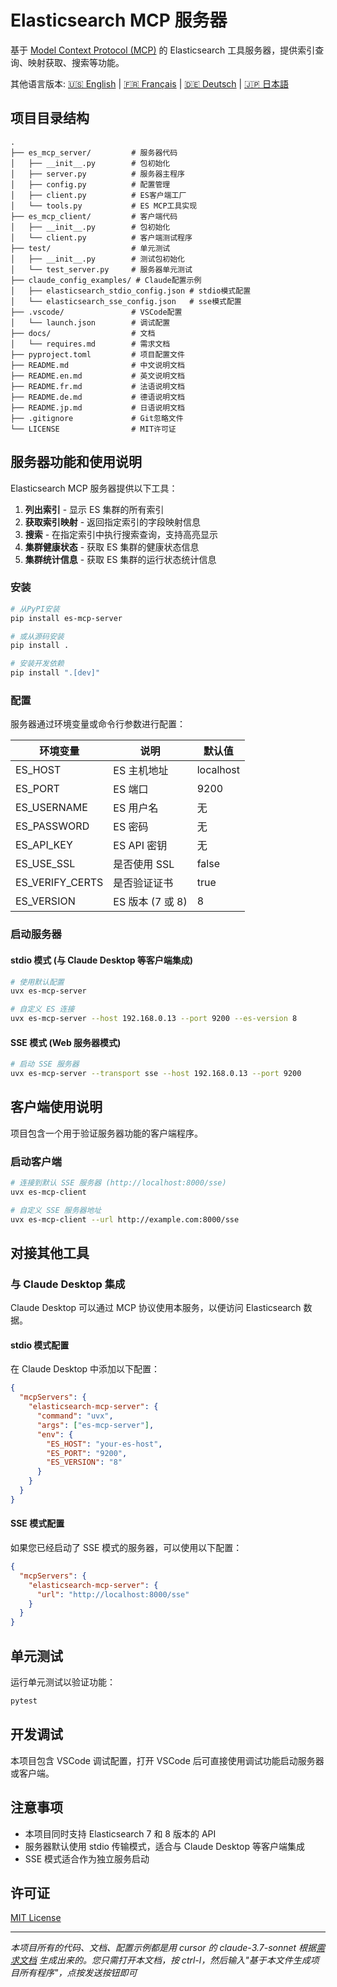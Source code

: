 # Elasticsearch MCP 服务器

基于 [Model Context Protocol (MCP)](https://github.com/modelcontextprotocol/python-sdk) 的 Elasticsearch 工具服务器，提供索引查询、映射获取、搜索等功能。

其他语言版本: [🇺🇸 English](./README.en.md) | [🇫🇷 Français](./README.fr.md) | [🇩🇪 Deutsch](./README.de.md) | [🇯🇵 日本語](./README.jp.md)

## 项目目录结构

```
.
├── es_mcp_server/         # 服务器代码
│   ├── __init__.py        # 包初始化
│   ├── server.py          # 服务器主程序
│   ├── config.py          # 配置管理
│   ├── client.py          # ES客户端工厂
│   └── tools.py           # ES MCP工具实现
├── es_mcp_client/         # 客户端代码
│   ├── __init__.py        # 包初始化
│   └── client.py          # 客户端测试程序
├── test/                  # 单元测试
│   ├── __init__.py        # 测试包初始化
│   └── test_server.py     # 服务器单元测试
├── claude_config_examples/ # Claude配置示例
│   ├── elasticsearch_stdio_config.json # stdio模式配置
│   └── elasticsearch_sse_config.json   # sse模式配置
├── .vscode/               # VSCode配置
│   └── launch.json        # 调试配置
├── docs/                  # 文档
│   └── requires.md        # 需求文档
├── pyproject.toml         # 项目配置文件
├── README.md              # 中文说明文档
├── README.en.md           # 英文说明文档
├── README.fr.md           # 法语说明文档
├── README.de.md           # 德语说明文档
├── README.jp.md           # 日语说明文档
├── .gitignore             # Git忽略文件
└── LICENSE                # MIT许可证
```

## 服务器功能和使用说明

Elasticsearch MCP 服务器提供以下工具：

1. **列出索引** - 显示 ES 集群的所有索引
2. **获取索引映射** - 返回指定索引的字段映射信息
3. **搜索** - 在指定索引中执行搜索查询，支持高亮显示
4. **集群健康状态** - 获取 ES 集群的健康状态信息
5. **集群统计信息** - 获取 ES 集群的运行状态统计信息

### 安装

```bash
# 从PyPI安装
pip install es-mcp-server

# 或从源码安装
pip install .

# 安装开发依赖
pip install ".[dev]"
```

### 配置 

服务器通过环境变量或命令行参数进行配置：

| 环境变量 | 说明 | 默认值 |
|----------|------|--------|
| ES_HOST | ES 主机地址 | localhost |
| ES_PORT | ES 端口 | 9200 |
| ES_USERNAME | ES 用户名 | 无 |
| ES_PASSWORD | ES 密码 | 无 |
| ES_API_KEY | ES API 密钥 | 无 |
| ES_USE_SSL | 是否使用 SSL | false |
| ES_VERIFY_CERTS | 是否验证证书 | true |
| ES_VERSION | ES 版本 (7 或 8) | 8 |

### 启动服务器

#### stdio 模式 (与 Claude Desktop 等客户端集成)

```bash
# 使用默认配置
uvx es-mcp-server

# 自定义 ES 连接
uvx es-mcp-server --host 192.168.0.13 --port 9200 --es-version 8
```

#### SSE 模式 (Web 服务器模式)

```bash
# 启动 SSE 服务器
uvx es-mcp-server --transport sse --host 192.168.0.13 --port 9200
```

## 客户端使用说明

项目包含一个用于验证服务器功能的客户端程序。

### 启动客户端

```bash
# 连接到默认 SSE 服务器 (http://localhost:8000/sse)
uvx es-mcp-client

# 自定义 SSE 服务器地址
uvx es-mcp-client --url http://example.com:8000/sse
```

## 对接其他工具

### 与 Claude Desktop 集成

Claude Desktop 可以通过 MCP 协议使用本服务，以便访问 Elasticsearch 数据。

#### stdio 模式配置

在 Claude Desktop 中添加以下配置：

```json
{
  "mcpServers": {
    "elasticsearch-mcp-server": {
      "command": "uvx",
      "args": ["es-mcp-server"],
      "env": {
        "ES_HOST": "your-es-host",
        "ES_PORT": "9200",
        "ES_VERSION": "8"
      }
    }
  }
}
```

#### SSE 模式配置

如果您已经启动了 SSE 模式的服务器，可以使用以下配置：

```json
{
  "mcpServers": {
    "elasticsearch-mcp-server": {
      "url": "http://localhost:8000/sse"
    }
  }
}
```

## 单元测试

运行单元测试以验证功能：

```bash
pytest
```

## 开发调试

本项目包含 VSCode 调试配置，打开 VSCode 后可直接使用调试功能启动服务器或客户端。

## 注意事项

- 本项目同时支持 Elasticsearch 7 和 8 版本的 API
- 服务器默认使用 stdio 传输模式，适合与 Claude Desktop 等客户端集成
- SSE 模式适合作为独立服务启动

## 许可证

[MIT License](./LICENSE)

---

*本项目所有的代码、文档、配置示例都是用 cursor 的 claude-3.7-sonnet 根据[需求文档](/docs/requires.md) 生成出来的。您只需打开本文档，按 ctrl-l，然后输入"基于本文件生成项目所有程序"，点按发送按钮即可* 